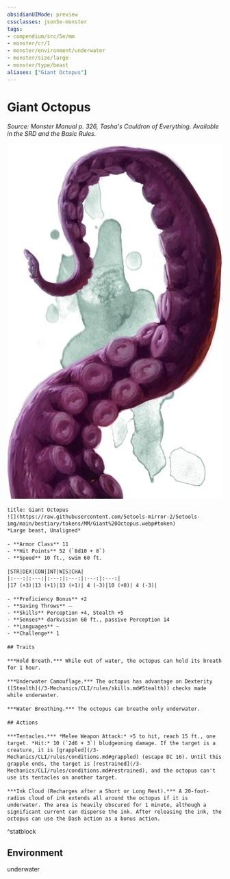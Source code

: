 ```yaml
---
obsidianUIMode: preview
cssclasses: json5e-monster
tags:
- compendium/src/5e/mm
- monster/cr/1
- monster/environment/underwater
- monster/size/large
- monster/type/beast
aliases: ["Giant Octopus"]
---
```

# Giant Octopus
*Source: Monster Manual p. 326, Tasha's Cauldron of Everything. Available in the SRD and the Basic Rules.*  

![](https://raw.githubusercontent.com/5etools-mirror-2/5etools-img/main/bestiary/MM/Giant%20Octopus.webp#center) 

```ad-statblock
title: Giant Octopus
![](https://raw.githubusercontent.com/5etools-mirror-2/5etools-img/main/bestiary/tokens/MM/Giant%20Octopus.webp#token)
*Large beast, Unaligned*

- **Armor Class** 11 
- **Hit Points** 52 (`8d10 + 8`) 
- **Speed** 10 ft., swim 60 ft.

|STR|DEX|CON|INT|WIS|CHA|
|:---:|:---:|:---:|:---:|:---:|:---:|
|17 (+3)|13 (+1)|13 (+1)| 4 (-3)|10 (+0)| 4 (-3)|

- **Proficiency Bonus** +2
- **Saving Throws** ⏤
- **Skills** Perception +4, Stealth +5
- **Senses** darkvision 60 ft., passive Perception 14
- **Languages** —
- **Challenge** 1

## Traits

***Hold Breath.*** While out of water, the octopus can hold its breath for 1 hour.

***Underwater Camouflage.*** The octopus has advantage on Dexterity ([Stealth](/3-Mechanics/CLI/rules/skills.md#Stealth)) checks made while underwater.

***Water Breathing.*** The octopus can breathe only underwater.

## Actions

***Tentacles.*** *Melee Weapon Attack:* +5 to hit, reach 15 ft., one target. *Hit:* 10 (`2d6 + 3`) bludgeoning damage. If the target is a creature, it is [grappled](/3-Mechanics/CLI/rules/conditions.md#grappled) (escape DC 16). Until this grapple ends, the target is [restrained](/3-Mechanics/CLI/rules/conditions.md#restrained), and the octopus can't use its tentacles on another target.

***Ink Cloud (Recharges after a Short or Long Rest).*** A 20-foot-radius cloud of ink extends all around the octopus if it is underwater. The area is heavily obscured for 1 minute, although a significant current can disperse the ink. After releasing the ink, the octopus can use the Dash action as a bonus action.
```
^statblock

## Environment

underwater